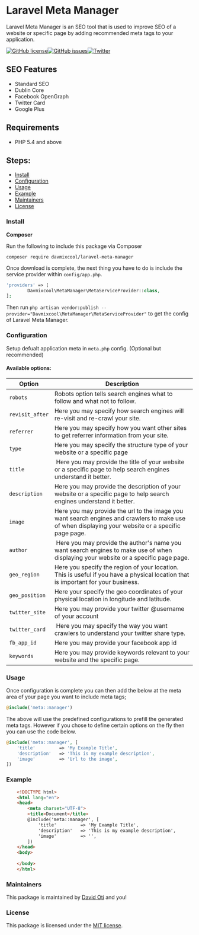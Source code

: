 # Laravel Meta Manager

Laravel Meta Manager is an SEO tool that is used to improve SEO of a website or specific page by adding recommended meta tags to your application. 


[![GitHub license](https://img.shields.io/github/license/davmixcool/laravel-meta-manager.svg)](https://github.com/davmixcool/laravel-meta-manager/blob/master/LICENSE)[![GitHub issues](https://img.shields.io/github/issues/davmixcool/laravel-meta-manager.svg)](https://github.com/davmixcool/laravel-meta-manager/issues)[![Twitter](https://img.shields.io/twitter/url/https/github.com/davmixcool/laravel-meta-manager.svg?style=social)](https://twitter.com/intent/tweet?text=Wow:&url=https%3A%2F%2Fgithub.com%2Fdavmixcool%2Flaravel-meta-manager)


## SEO Features

* Standard SEO
* Dublin Core
* Facebook OpenGraph
* Twitter Card
* Google Plus

## Requirements

- PHP 5.4 and above

## Steps:

* [Install](#install)
* [Configuration](#configuration)
* [Usage](#usage)
* [Example](#example)
* [Maintainers](#maintainers)
* [License](#license)


### Install

**Composer**

Run the following to include this package via Composer

```shell
composer require davmixcool/laravel-meta-manager
```

Once download is complete, the next thing you have to do is include the service provider within `config/app.php`.

```php
'providers' => [
        Davmixcool\MetaManager\MetaServiceProvider::class,
];
```
Then run `php artisan vendor:publish --provider="Davmixcool\MetaManager\MetaServiceProvider"` to get the config of Laravel Meta Manager.


### Configuration

Setup defualt application meta in `meta.php` config. (Optional but recommended)

#### Available options:

Option | Description
--------- | -------
`robots` | Robots option tells search engines what to follow and what not to follow.
`revisit_after` | Here you may specify how search engines will re-visit and re-crawl your site.
`referrer` | Here you may specify how you want other sites to get referrer information from your site.
`type` | Here you may specify the structure type of your website or a specific page
`title` | Here you may provide the title of your website or a specific page to help search engines understand it better. 
`description` | Here you may provide the description of your website or a specific page to help search engines understand it better.
`image` | Here you may provide the url to the image you want search engines and crawlers to make use of when displaying your website or a specific page page.
`author` | Here you may provide the author's name you want search engines to make use of when displaying your website or a specific page page.
`geo_region` | Here you specify the region of your location. This is useful if you have a physical location that is important for your business.
`geo_position` | Here your specify the geo coordinates of your physical location in longitude and latitude. 
`twitter_site` | Here you may provide your twitter @username of your account
`twitter_card` | Here you may specify the way you want crawlers to understand your twitter share type.
`fb_app_id` | Here you may provide your facebook app id
`keywords` |  Here you may provide keywords relevant to your website and the specific page.



### Usage

Once configuration is complete you can then add the below at the meta area of your page you want to include meta tags;

```php
@include('meta::manager')
```

The above will use the predefined configurations to prefill the generated meta tags. However if you chose to define certain options on the fly then you can use the code below.


```php
@include('meta::manager', [
    'title'         => 'My Example Title',
    'description'   => 'This is my example description',
    'image'         => 'Url to the image',
])
```



### Example

```html
    <!DOCTYPE html>
    <html lang="en">
    <head>
        <meta charset="UTF-8">
        <title>Document</title>
        @include('meta::manager', [
            'title'         => 'My Example Title',
            'description'   => 'This is my example description',
            'image'         => '',
        ])
    </head>
    <body>
    
    </body>
    </html>
```


### Maintainers

This package is maintained by [David Oti](http://github.com/davmixcool) and you!


### License

This package is licensed under the [MIT license](https://github.com/davmixcool/laravel-meta-manager/blob/master/LICENSE).